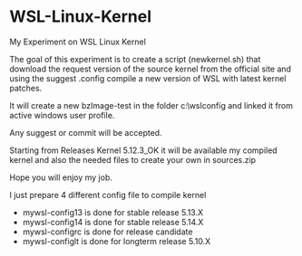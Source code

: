 # WSL-Linux-Kernel

My Experiment on WSL Linux Kernel

The goal of this experiment is to create a script (newkernel.sh) that download the request version of the source kernel from the official site and using the suggest .config compile a new version of WSL with latest kernel patches.

It will create a new bzImage-test in the folder c:\wslconfig and linked it from active windows user profile.

Any suggest or commit will be accepted.

Starting from Releases Kernel 5.12.3_OK it will be available my compiled kernel and also the needed files to create your own in sources.zip

Hope you will enjoy my job.

I just prepare 4 different config file to compile kernel

- mywsl-config13 is done for stable release 5.13.X
- mywsl-config14 is done for stable release 5.14.X
- mywsl-configrc is done for release candidate
- mywsl-configlt is done for longterm release 5.10.X
